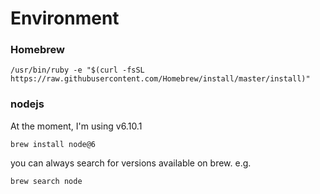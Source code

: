 # Environment
### Homebrew
```
/usr/bin/ruby -e "$(curl -fsSL https://raw.githubusercontent.com/Homebrew/install/master/install)"
```

### nodejs

At the moment, I'm using v6.10.1
```
brew install node@6
```

you can always search for versions available on brew.
e.g.
```
brew search node
```
